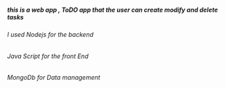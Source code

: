 <h5>this is a web app , ToDO app that the user can create modify and delete tasks</h5>
    <h6>I used Nodejs for the backend</h6>
    <h6>Java Script for the front End</h6>
    <h6>MongoDb for Data management</h6>
    